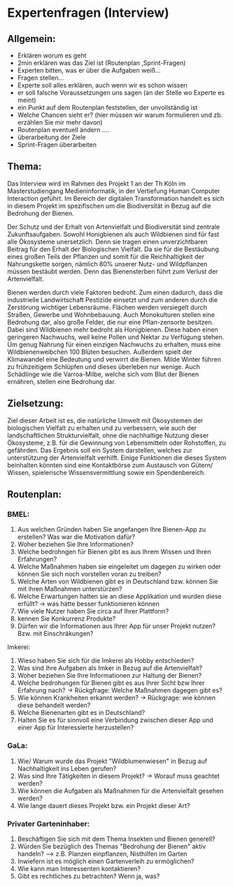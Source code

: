 # Expertenfragen (Interview)

## Allgemein:
- Erklären worum es geht
- 2min erklären was das Ziel ist (Routenplan ,Sprint-Fragen)
- Experten bitten, was er über die Aufgaben weiß...
- Fragen stellen...
- Experte soll alles erklären, auch wenn wir es schon wissen
- er soll falsche Voraussetzungen uns sagen (an der Stelle wo Experte es meint)
- ein Punkt auf dem Routenplan feststellen, der unvollständig ist
- Welche Chancen sieht er? (hier müssen wir warum formulieren und zb. erzählen Sie mir mehr davon)
- Routenplan eventuell ändern ....
- überarbeitung der Ziele
- Sprint-Fragen überarbeiten

## Thema:

Das Interview wird im Rahmen des Projekt 1 an der Th Köln im Masterstudiengang Medieninformatik, in der Vertiefung Human Computer Interaction geführt. Im Bereich der digitalen Transformation handelt es sich in diesem Projekt im spezifischen um die Biodiversität in Bezug auf die Bedrohung der Bienen.

Der Schutz und der Erhalt von Artenvielfalt und Biodiversität sind zentrale Zukunftsaufgaben. Sowohl Honigbienen als auch Wildbienen sind  für fast alle Ökosysteme unersetzlich. Denn sie tragen einen  unverzichtbaren Beitrag für den Erhalt der Biologischen Vielfalt. Da sie  für die Bestäubung eines großen Teils der Pflanzen und somit für die  Reichhaltigkeit der Nahrungskette sorgen, nämlich 80% unserer Nutz- und  Wildpflanzen müssen bestäubt werden. Denn das  Bienensterben führt zum Verlust der Artenvielfalt.

Bienen werden durch viele Faktoren bedroht. Zum einen dadurch, dass  die industrielle Landwirtschaft Pestizide einsetzt und zum anderen durch  die Zerstörung wichtiger Lebensräume. Flächen werden versiegelt durch  Straßen, Gewerbe und Wohnbebauung. Auch Monokulturen stellen eine  Bedrohung dar, also große Felder, die nur eine Pflan-zensorte besitzen.  Dabei sind Wildbienen mehr bedroht als Honigbienen. Diese haben einen  geringeren Nachwuchs, weil keine Pollen und Nektar zu Verfügung stehen.  Um genug Nahrung für einen einzigen Nachwuchs zu erhalten, muss eine  Wildbienenweibchen 100 Blüten besuchen. Außerdem spielt der Klimawandel  eine Bedeutung und verwirrt die Bienen. Milde Winter führen zu  frühzeitigem Schlüpfen und dieses überleben nur wenige. Auch Schädlinge  wie die Varroa-Milbe, welche sich vom Blut der Bienen ernähren, stellen  eine Bedrohung dar.

## Zielsetzung:
Ziel dieser Arbeit ist es, die natürliche Umwelt mit Ökosystemen der biologischen Vielfalt zu erhalten und zu verbessern, wie auch der landschaftlichen Strukturvielfalt, ohne die nachhaltige Nutzung dieser Ökosysteme, z.B. für die Gewinnung von Lebensmitteln oder Rohstoffen, zu gefährden. Das Ergebnis soll ein System darstellen, welches zur unterstützung der Artenvielfalt verhilft. Einige Funktionen die dieses System beinhalten könnten sind eine Kontaktbörse zum Austausch von Gütern/ Wissen, spielerische Wissensvermittlung sowie ein Spendenbereich.

## Routenplan:
### BMEL:
1. Aus welchen Gründen haben Sie angefangen Ihre Bienen-App zu erstellen? Was war die Motivation dafür?
2. Woher beziehen Sie Ihre Informationen?
3. Welche bedrohngen für Bienen gibt es aus Ihrem Wissen und Ihren Erfahrungen?
4. Welche Maßnahmen haben sie eingeleitet um dagegen zu wirken oder können Sie sich noch vorstellen voran zu treiben?
5. Welche Arten von Wildbienen gibt es in Deutschland bzw. können Sie mit ihren Maßnahmen unterstürzen?
6. Welche Erwartungen hatten sie an diese Applikation und wurden diese erfüllt?
-> was hätte besser funktionieren können
7. Wie viele Nutzer haben Sie circa auf Ihrer Plattform?
8. kennen Sie Konkurrenz Produkte?
9. Dürfen wir die Informationen aus Ihrer App für unser Projekt nutzen? Bzw. mit Einschräkungen?

Imkerei:
1. Wieso haben Sie sich für die Imkerei als Hobby entschieden?
2. Was sind Ihre Aufgaben als Imker in Bezug auf die Artenvielfalt?
3. Woher beziehen Sie Ihre Informationen zur Haltung der Bienen?
4. Welche bedrohungen für Bienen gibt es aus Ihrer Sicht bzw Ihrer Erfahrung nach?
    -> Rückgfrage: Welche Maßnahmen dagegen gibt es?
5. Wie können Krankheiten erkannt werden?
    -> Rückgrage: wie können diese behandelt werden?
6. Welche Bienenarten gibt es in Deutschland?
7. Halten Sie es für sinnvoll eine Verbindung zwischen dieser App und einer App für Interessierte herzustellen?

### GaLa:
1. Wie/ Warum wurde das Projekt "Wildblumenwiesen" in Bezug auf Nachhaltigkeit ins Leben gerufen?
2. Was sind Ihre Tätigkeiten in diesem Projekt?
-> Worauf muss geachtet werden?
3. Wie können die Aufgaben als Maßnahmen für die Artenvielfalt gesehen werden?
4. Wie lange dauert dieses Projekt bzw. ein Projekt dieser Art?

### Privater Garteninhaber:
1. Beschäftigen Sie sich mit dem Thema Insekten und Bienen generell?
2. Würden Sie bezüglich des Themas "Bedrohung der Bienen" aktiv handeln?
--> z.B. Planzen einpflanzen, Nisthilfen im Garten
3. Inwiefern ist es möglich einen Gartenverleih zu ermöglichen?
4. Wie kann man Interessenten kontaktieren?
5. Gibt es rechtliches zu betrachten? Wenn ja, was?